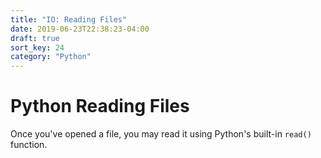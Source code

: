 ```yaml
---
title: "IO: Reading Files"
date: 2019-06-23T22:38:23-04:00
draft: true
sort_key: 24
category: "Python"
---
```

# Python Reading Files

Once you've opened a file, you may read it using Python's built-in `read()` function.
